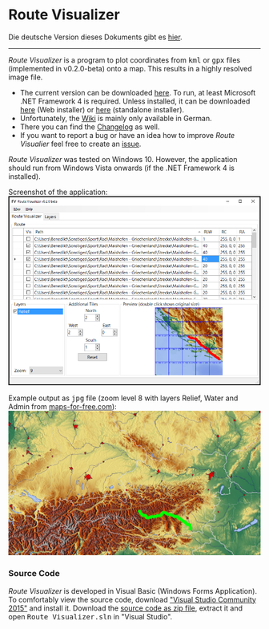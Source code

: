# Route Visualizer

Die deutsche Version dieses Dokuments gibt es [hier](https://github.com/DAccord/Route-Visualizer/blob/master/README.md).

***

*Route Visualizer* is a program to plot coordinates from <tt>kml</tt> or <tt>gpx</tt> files (implemented in v0.2.0-beta) onto a map. This results in a highly resolved image file.  

* The current version can be downloaded [here](https://github.com/DAccord/Route-Visualizer/releases/latest). To run, at least Microsoft .NET Framework 4 is required. Unless installed, it can be downloaded [here](https://www.microsoft.com/en-us/download/details.aspx?id=17851) (Web installer) or [here](https://www.microsoft.com/en-us/download/details.aspx?id=17718) (standalone installer).
* Unfortunately, the [Wiki](https://github.com/DAccord/Route-Visualizer/wiki) is mainly only available in German.
* There you can find the [Changelog](https://github.com/DAccord/Route-Visualizer/wiki/Changelog) as well.
* If you want to report a bug or have an idea how to improve *Route Visualier* feel free to create an [issue](https://github.com/DAccord/Route-Visualizer/issues).

*Route Visualizer* was tested on Windows 10. However, the application should run from Windows Vista onwards (if the .NET Framework 4 is installed).

Screenshot of the application:  
![Screenshot](https://raw.githubusercontent.com/DAccord/Route-Visualizer/master/Route%20Visualizer/Help/Images/Screenshot_EN.png)

Example output as <tt>jpg</tt> file (zoom level 8 with layers Relief, Water and Admin from [maps-for-free.com](http://maps-for-free.com/)):
![Beispielbild](https://raw.githubusercontent.com/DAccord/Route-Visualizer/master/Route%20Visualizer/Help/Images/Testbild.jpg)

### Source Code
*Route Visualizer* is developed in Visual Basic (Windows Forms Application). To comfortably view the source code, download ["Visual Studio Community 2015"](https://www.visualstudio.com/de-de/downloads/download-visual-studio-vs.aspx) and install it. Download the [source code as zip file](https://github.com/DAccord/Route-Visualizer/archive/master.zip), extract it and open <tt>Route Visualizer.sln</tt> in "Visual Studio".
